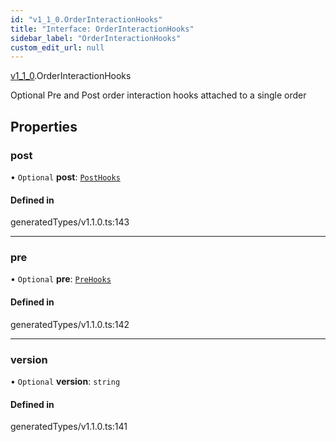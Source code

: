 ```yaml
---
id: "v1_1_0.OrderInteractionHooks"
title: "Interface: OrderInteractionHooks"
sidebar_label: "OrderInteractionHooks"
custom_edit_url: null
---
```


[v1\_1\_0](../namespaces/v1_1_0.md).OrderInteractionHooks

Optional Pre and Post order interaction hooks attached to a single order

## Properties

### post

• `Optional` **post**: [`PostHooks`](../namespaces/v1_1_0.md#posthooks)

#### Defined in

generatedTypes/v1.1.0.ts:143

___

### pre

• `Optional` **pre**: [`PreHooks`](../namespaces/v1_1_0.md#prehooks)

#### Defined in

generatedTypes/v1.1.0.ts:142

___

### version

• `Optional` **version**: `string`

#### Defined in

generatedTypes/v1.1.0.ts:141

